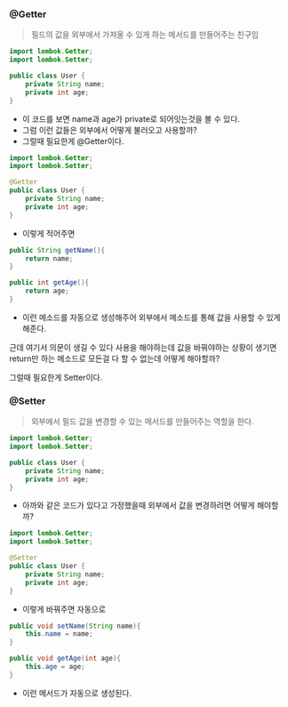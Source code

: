 ### @Getter

> 필드의 값을 외부에서 가져올 수 있게 하는 메서드를 만들어주는 친구임

```java
import lombok.Getter;
import lombok.Setter;

public class User {
    private String name;
    private int age;
}
```

- 이 코드를 보면 name과 age가 private로 되어잇는것을 볼 수 있다.
- 그럼 이런 값들은 외부에서 어떻게 불러오고 사용할까?
- 그럴때 필요한게 @Getter이다.

```java
import lombok.Getter;
import lombok.Setter;

@Getter
public class User {
    private String name;
    private int age;
}
```

- 이렇게 적어주면

```java
public String getName(){
	return name;
}

public int getAge(){
	return age;
}
```

- 이런 메소드를 자동으로 생성해주어 외부에서 메소드를 통해 값을 사용할 수 있게 해준다.

근데 여기서 의문이 생길 수 있다 사용을 해야하는데 값을 바꿔야하는 상황이 생기면 return만 하는 메소드로 모든걸 다 할 수 없는데 어떻게 해야할까?

그럴때 필요한게 Setter이다.

### @Setter

> 외부에서 필드 값을 변경할 수 있는 메서드를 만들어주는 역할을 한다.

```java
import lombok.Getter;
import lombok.Setter;

public class User {
    private String name;
    private int age;
}
```

- 아까와 같은 코드가 있다고 가정했을때 외부에서 값을 변경하려면 어떻게 해야할까?

```java
import lombok.Getter;
import lombok.Setter;

@Setter
public class User {
    private String name;
    private int age;
}
```

- 이렇게 바꿔주면 자동으로

```java
public void setName(String name){
	this.name = name;
}

public void getAge(int age){
	this.age = age;
}
```

- 이런 메서드가 자동으로 생성된다.